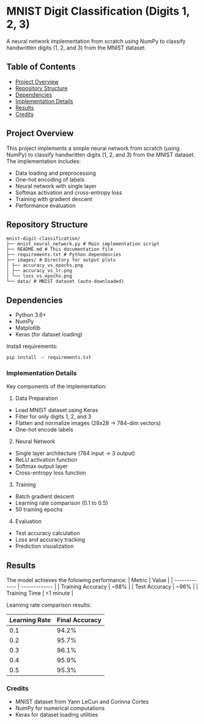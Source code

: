 # MNIST Digit Classification (Digits 1, 2, 3)

A neural network implementation from scratch using NumPy to classify handwritten digits (1, 2, and 3) from the MNIST dataset.

## Table of Contents
- [Project Overview](#project-overview)
- [Repository Structure](#repository-structure)
- [Dependencies](#dependencies)
- [Implementation Details](#implementation-details)
- [Results](#results)
- [Credits](#credits)

## Project Overview

This project implements a simple neural network from scratch (using NumPy) to classify handwritten digits (1, 2, and 3) from the MNIST dataset. The implementation includes:

- Data loading and preprocessing
- One-hot encoding of labels
- Neural network with single layer
- Softmax activation and cross-entropy loss
- Training with gradient descent
- Performance evaluation

## Repository Structure
```
mnist-digit-classification/
├── mnist_neural_network.py # Main implementation script
├── README.md # This documentation file
├── requirements.txt # Python dependencies
├── images/ # Directory for output plots
│ ├── accuracy_vs_epochs.png
│ ├── accuracy_vs_lr.png
│ └── loss_vs_epochs.png
└── data/ # MNIST dataset (auto-downloaded)
```


## Dependencies

- Python 3.6+
- NumPy
- Matplotlib
- Keras (for dataset loading)

Install requirements:
```bash
pip install -r requirements.txt
```


### Implementation Details
Key components of the implementation:

1. Data Preparation
- Load MNIST dataset using Keras
- Filter for only digits 1, 2, and 3
- Flatten and normalize images (28x28 → 784-dim vectors)
- One-hot encode labels
2. Neural Network
- Single layer architecture (784 input → 3 output)
- ReLU activation function
- Softmax output layer
- Cross-entropy loss function
3. Training
- Batch gradient descent
- Learning rate comparison (0.1 to 0.5)
- 50 training epochs
4. Evaluation
- Test accuracy calculation
- Loss and accuracy tracking
- Prediction visualization

## Results
The model achieves the following performance:
| Metric  |  Value |
| ------------- | ------------- |
| Training Accuracy | ~98% |
| Test Accuracy | ~96% |
| Training Time | <1 minute |

Learning rate comparison results:

| Learning Rate  |  Final Accuracy |
| ------------- | ------------- |
| 0.1 | 94.2% |
| 0.2 | 95.7% |
| 0.3 | 96.1% |
| 0.4 | 95.9% |
| 0.5 | 95.3% |

### Credits
- MNIST dataset from Yann LeCun and Corinna Cortes
- NumPy for numerical computations
- Keras for dataset loading utilities